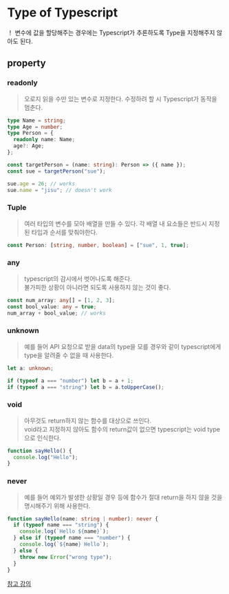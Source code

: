 # Type of Typescript

！ 변수에 값을 할당해주는 경우에는 Typescript가 추론하도록 Type을 지정해주지 않아도 된다.

## property

### readonly

> 오로지 읽을 수만 있는 변수로 지정한다. 수정하려 할 시 Typescript가 동작을 멈춘다.

```typescript
type Name = string;
type Age = number;
type Person = {
  readonly name: Name;
  age?: Age;
};

const targetPerson = (name: string): Person => ({ name });
const sue = targetPerson("sue");

sue.age = 26; // works
sue.name = "jisu"; // doesn't work
```

### Tuple

> 여러 타입의 변수를 모아 배열을 만들 수 있다. 각 배열 내 요소들은 반드시 지정된 타입과 순서를 맞춰야한다.

```typescript
const Person: [string, number, boolean] = ["sue", 1, true];
```

### any

> typescript의 감시에서 벗어나도록 해준다.  
> 불가피한 상황이 아니라면 되도록 사용하지 않는 것이 좋다.

```typescript
const num_array: any[] = [1, 2, 3];
const bool_value: any = true;
num_array + bool_value; // works
```

### unknown

> 예를 들어 API 요청으로 받을 data의 type을 모를 경우와 같이 typescript에게 type을 알려줄 수 없을 때 사용한다.

```typescript
let a: unknown;

if (typeof a === "number") let b = a + 1;
if (typeof a === "string") let b = a.toUpperCase();
```

### void

> 아무것도 return하지 않는 함수를 대상으로 쓰인다.  
> void라고 지정하지 않아도 함수의 return값이 없으면 typescript는 void type으로 인식한다.

```typescript
function sayHello() {
  console.log("Hello");
}
```

### never

> 예를 들어 예외가 발생한 상황일 경우 등에 함수가 절대 return을 하지 않을 것을 명시해주기 위해 사용한다.

```typescript
function sayHello(name: string | number): never {
  if (typeof name === "string") {
    console.log(`Hello ${name}`);
  } else if (typeof name === "number") {
    console.log(`${name} Hello`);
  } else {
    throw new Error("wrong type");
  }
}
```

[참고 강의](https://nomadcoders.co/typescript-for-beginners/lectures/3670)
